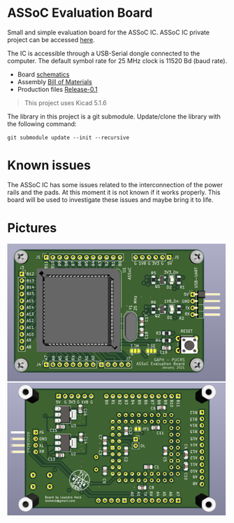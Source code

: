 # ASSoC Evaluation Board

Small and simple evaluation board for the ASSoC IC.
ASSoC IC private project can be accessed [here](https://lesvos.pucrs.br/assoc/assoc). 

The IC is accessible through a USB-Serial dongle connected to the computer. The default symbol rate for 25 MHz clock is 11520 Bd (baud rate).

- Board [schematics](board-schematic.pdf)
- Assembly [Bill of Materials](board-bom.csv)
- Production files [Release-0.1](https://github.com/leoheck/assoc-board/releases/tag/0.1)

> This project uses Kicad 5.1.6

The library in this project is a git submodule.
Update/clone the library with the following command:

```
git submodule update --init --recursive
```

# Known issues

The ASSoC IC has some issues related to the interconnection of the power rails and the pads. At this moment it is not known if it works properly. This board will be used to investigate these issues and maybe bring it to life. 

# Pictures

<img src="misc/board-top.png" width="500">
<img src="misc/board-bottom.png" width="500">